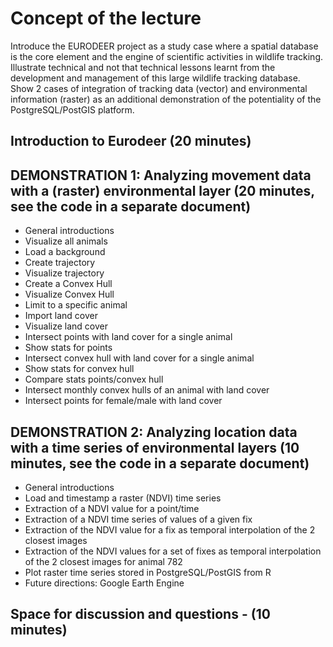 # Concept of the lecture

Introduce the EURODEER project as a study case where a spatial database is the core element and the engine of scientific activities in wildlife tracking. Illustrate technical and not that technical lessons learnt from the development and management of this large wildlife tracking database. Show 2 cases of integration of tracking data (vector) and environmental information (raster) as an additional demonstration of the potentiality of the PostgreSQL/PostGIS platform.


## Introduction to Eurodeer (20 minutes)

## DEMONSTRATION 1: Analyzing movement data with a (raster) environmental layer (20 minutes, see the code in a separate document)
* General introductions
* Visualize all animals
* Load a background
* Create trajectory
* Visualize trajectory
* Create a Convex Hull
* Visualize Convex Hull
* Limit to a specific animal
* Import land cover
* Visualize land cover
* Intersect points with land cover for a single animal
* Show stats for points
* Intersect convex hull with land cover for a single animal
* Show stats for convex hull
* Compare stats points/convex hull
* Intersect monthly convex hulls of an animal with land cover
* Intersect points for female/male with land cover

## DEMONSTRATION 2: Analyzing location data with a time series of environmental layers (10 minutes, see the code in a separate document)
* General introductions
* Load and timestamp a raster (NDVI) time series
* Extraction of a NDVI value for a point/time
* Extraction of a NDVI time series of values of a given fix
* Extraction of the NDVI value for a fix as temporal interpolation of the 2 closest images
* Extraction of the NDVI values for a set of fixes as temporal interpolation of the 2 closest images for animal 782
* Plot raster time series stored in PostgreSQL/PostGIS from R
* Future directions: Google Earth Engine

## Space for discussion and questions - (10 minutes)
